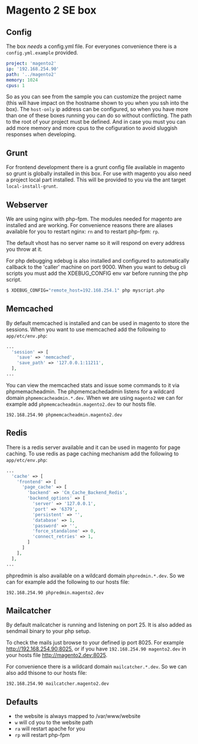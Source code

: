 Magento 2 SE box
================

Config
------

The box *needs* a config.yml file. For everyones convenience there is a
`config.yml.example` provided.

~~~ yaml
project: 'magento2'
ip: '192.168.254.90'
path: '../magento2'
memory: 1024
cpus: 1
~~~

So as you can see from the sample you can customize the project name (this will
have impact on the hostname shown to you when you ssh into the box). The
`host-only` ip address can be configured, so when you have more than one of
these boxes running you can do so without conflicting. The path to the root of
your project must be defined. And in case you must you can add more memory and
more cpus to the cofiguration to avoid sluggish responses when developing.

Grunt
-----

For frontend development there is a grunt config file available in magento so
grunt is globally installed in this box. For use with magento you also need a
project local part installed. This will be provided to you via the ant target
`local-install-grunt`.

Webserver
---------

We are using nginx with php-fpm. The modules needed for magento are installed
and are working. For convenience reasons there are aliases available for you to
restart nginx: `rn` and to restart php-fpm: `rp`.

The default vhost has no server name so it will respond on every address you
throw at it.

For php debugging xdebug is also installed and configured to automatically
callback to the 'caller' machine on port 9000. When you want to debug cli
scripts you must add the XDEBUG_CONFIG env var before running the php script.

~~~ sh
$ XDEBUG_CONFIG="remote_host=192.168.254.1" php myscript.php
~~~

Memcached
---------

By default memcached is installed and can be used in magento to store the
sessions.  When you want to use memcached add the following to
`app/etc/env.php`:

~~~ php
...
  'session' => [
    'save' => 'memcached',
    'save_path' => '127.0.0.1:11211',
  ],
...
~~~

You can view the memcached stats and issue some commands to it via
phpmemacheadmin. The phpmemcachedadmin listens for a wildcard domain
`phpmemcacheadmin.*.dev`. When we are using `magento2` we can for example add
`phpmemcacheadmin.magento2.dev` to our hosts file.

~~~
192.168.254.90 phpmemcacheadmin.magento2.dev
~~~

Redis
-----

There is a redis server available and it can be used in magento for page
caching.  To use redis as page caching mechanism add the following to
`app/etc/env.php`:

~~~ php
...
  'cache' => [
    'frontend' => [
      'page_cache' => [
        'backend' => 'Cm_Cache_Backend_Redis',
        'backend_options' => [
          'server' => '127.0.0.1',
          'port' => '6379',
          'persistent' => '',
          'database' => 1,
          'password' => '',
          'force_standalone' => 0,
          'connect_retries' => 1,
        ]
      ]
    ],
  ],
...
~~~

phpredmin is also available on a wildcard domain `phpredmin.*.dev`. So we can
for example add the following to our hosts file:

~~~
192.168.254.90 phpredmin.magento2.dev
~~~

Mailcatcher
-----------

By default mailcatcher is running and listening on port 25. It is also added as
sendmail binary to your php setup.

To check the mails just browse to your defined ip port 8025. For example
http://192.168.254.90:8025, or if you have `192.168.254.90 magento2.dev` in
your hosts file http://magento2.dev:8025.

For convenience there is a wildcard domain `mailcatcher.*.dev`. So we can also
add thisone to our hosts file:

~~~
192.168.254.90 mailcatcher.magento2.dev
~~~

Defaults
--------

- the website is always mapped to /var/www/website
- `w` will cd you to the website path
- `ra` will restart apache for you
- `rp` will restart php-fpm
